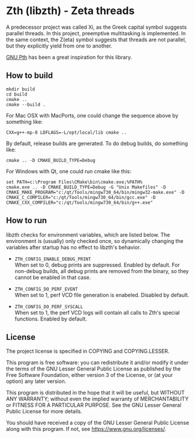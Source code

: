 # Zth (libzth) - Zeta threads

A predecessor project was called Xi, as the Greek capital symbol suggests
parallel threads.  In this project, preemptive multitasking is implemented. In
the same context, the Z(eta) symbol suggests that threads are not parallel, but
they explicitly yield from one to another.

[GNU Pth](https://www.gnu.org/software/pth/) has been a great inspiration for this library.



## How to build

	mkdir build
	cd build
	cmake ..
	cmake --build .

For Mac OSX with MacPorts, one could change the sequence above by something like:

	CXX=g++-mp-8 LDFLAGS=-L/opt/local/lib cmake ..

By default, release builds are generated. To do debug builds, do something like:

	cmake .. -D CMAKE_BUILD_TYPE=Debug

For Windows with Qt, one could run cmake like this:

	set PATH=c:\Program Files\CMake\bin\cmake.exe;%PATH%
	cmake.exe .. -D CMAKE_BUILD_TYPE=Debug -G "Unix Makefiles" -D CMAKE_MAKE_PROGRAM="c:/qt/Tools/mingw730_64/bin/mingw32-make.exe" -D CMAKE_C_COMPILER="c:/qt/Tools/mingw730_64/bin/gcc.exe" -D CMAKE_CXX_COMPILER="c:/qt/Tools/mingw730_64/bin/g++.exe"


## How to run

libzth checks for environment variables, which are listed below.  The
environment is (usually) only checked once, so dynamically changing the
variables after startup has no effect to libzth's behavior.

* `ZTH_CONFIG_ENABLE_DEBUG_PRINT`  
	When set to 0, debug prints are suppressed.  Enabled by default. For
	non-debug builds, all debug prints are removed from the binary, so they
	cannot be enabled in that case.

* `ZTH_CONFIG_DO_PERF_EVENT`  
	When set to 1, perf VCD file generation is enabeled.  Disabled by default.

* `ZTH_CONFIG_DO_PERF_SYSCALL`  
	When set to 1, the perf VCD logs will contain all calls to Zth's special
	functions.  Enabled by default.


## License

The project license is specified in COPYING and COPYING.LESSER.

This program is free software: you can redistribute it and/or modify
it under the terms of the GNU Lesser General Public License as published by
the Free Software Foundation, either version 3 of the License, or
(at your option) any later version.

This program is distributed in the hope that it will be useful,
but WITHOUT ANY WARRANTY; without even the implied warranty of
MERCHANTABILITY or FITNESS FOR A PARTICULAR PURPOSE.  See the
GNU Lesser General Public License for more details.

You should have received a copy of the GNU Lesser General Public License
along with this program.  If not, see <https://www.gnu.org/licenses/>.

